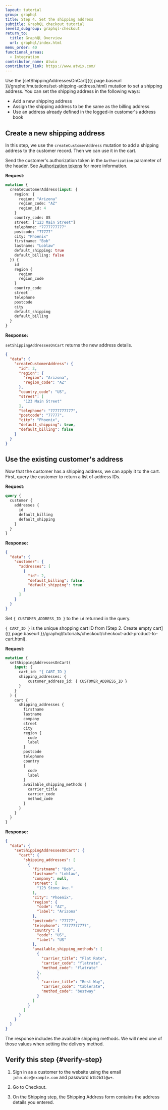 ```yaml
---
layout: tutorial
group: graphql
title: Step 4. Set the shipping address
subtitle: GraphQL checkout tutorial
level3_subgroup: graphql-checkout
return_to:
  title: GraphQL Overview
  url: graphql/index.html
menu_order: 40
functional_areas:
  - Integration
contributor_name: Atwix
contributor_link: https://www.atwix.com/
---
```


Use the [setShippingAddressesOnCart]({{ page.baseurl }}/graphql/mutations/set-shipping-address.html) mutation to set a shipping address. You can set the shipping address in the following ways:

*  Add a new shipping address
*  Assign the shipping address to be the same as the billing address
*  Use an address already defined in the logged-in customer's address book

## Create a new shipping address

In this step, we use the `createCustomerAddress` mutation to add a shipping address to the customer record. Then we can use it in the cart.

Send the customer's authorization token in the `Authorization` parameter of the header. See [Authorization tokens]({{page.baseurl}}/graphql/authorization-tokens.html) for more information.

**Request:**

```graphql
mutation {
  createCustomerAddress(input: {
    region: {
      region: "Arizona"
      region_code: "AZ"
      region_id: 4
    }
    country_code: US
    street: ["123 Main Street"]
    telephone: "7777777777"
    postcode: "77777"
    city: "Phoenix"
    firstname: "Bob"
    lastname: "Loblaw"
    default_shipping: true
    default_billing: false
  }) {
    id
    region {
      region
      region_code
    }
    country_code
    street
    telephone
    postcode
    city
    default_shipping
    default_billing
  }
}
```

**Response:**

`setShippingAddressesOnCart` returns the new address details.

```json
{
  "data": {
    "createCustomerAddress": {
      "id": 2,
      "region": {
        "region": "Arizona",
        "region_code": "AZ"
      },
      "country_code": "US",
      "street": [
        "123 Main Street"
      ],
      "telephone": "7777777777",
      "postcode": "77777",
      "city": "Phoenix",
      "default_shipping": true,
      "default_billing": false
    }
  }
}
```

## Use the existing customer's address

Now that the customer has a shipping address, we can apply it to the cart.
First, query the customer to return a list of address IDs.

**Request:**

```graphql
query {
  customer {
    addresses {
      id
      default_billing
      default_shipping
    }
  }
}
```

**Response:**

```json
{
  "data": {
    "customer": {
      "addresses": [
        {
          "id": 2,
          "default_billing": false,
          "default_shipping": true
        }
      ]
    }
  }
}
```

Set `{ CUSTOMER_ADDRESS_ID }` to the `id` returned in the query.

`{ CART_ID }` is the unique shopping cart ID from [Step 2. Create empty cart]({{ page.baseurl }}/graphql/tutorials/checkout/checkout-add-product-to-cart.html).

**Request:**

```graphql
mutation {
  setShippingAddressesOnCart(
    input: {
      cart_id: "{ CART_ID }
      shipping_addresses: {
          customer_address_id: { CUSTOMER_ADDRESS_ID }
      }
    }
  ) {
    cart {
      shipping_addresses {
        firstname
        lastname
        company
        street
        city
        region {
          code
          label
        }
        postcode
        telephone
        country
        {
          code
          label
        }
        available_shipping_methods {
          carrier_title
          carrier_code
          method_code
        }
      }
    }
  }
}
```

**Response:**

```json
{
  "data": {
    "setShippingAddressesOnCart": {
      "cart": {
        "shipping_addresses": [
          {
            "firstname": "Bob",
            "lastname": "Loblaw",
            "company": null,
            "street": [
              "123 Stone Ave."
            ],
            "city": "Phoenix",
            "region": {
              "code": "AZ",
              "label": "Arizona"
            },
            "postcode": "77777",
            "telephone": "7777777777",
            "country": {
              "code": "US",
              "label": "US"
            },
            "available_shipping_methods": [
              {
                "carrier_title": "Flat Rate",
                "carrier_code": "flatrate",
                "method_code": "flatrate"
              },
              {
                "carrier_title": "Best Way",
                "carrier_code": "tablerate",
                "method_code": "bestway"
              }
            ]
          }
        ]
      }
    }
  }
}
```

The response includes the available shipping methods. We will need one of those values when setting the delivery method.

## Verify this step {#verify-step}

1. Sign in as a customer to the website using the email `john.doe@example.com` and password `b1b2b3l@w+`.

1. Go to Checkout.

1. On the Shipping step, the Shipping Address form contains the address details you entered.
